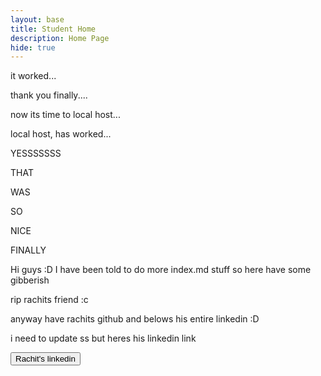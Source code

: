```yaml
---
layout: base
title: Student Home 
description: Home Page
hide: true
---
```


it worked...

thank you finally....

now its time to local host...

local host, has worked...

YESSSSSSS

THAT

WAS

SO

NICE

FINALLY

Hi guys :D
I have been told to do more index.md stuff so here have some gibberish

rip rachits friend :c

anyway have rachits github and belows his entire linkedin :D

i need to update ss but heres his linkedin link

<a href="https://www.linkedin.com/in/rachit-jaiswal-a534b5196" target="_blank" class="button">
  <button>Rachit's linkedin</button>
  </a>
  <style>

<br>

<a href="https://github.com/rachit-j" target="_blank" class="button">
  <button>Rachit's github</button>
  </a>
  <style>

<br>

<a href="https://academicsandathleticsforall.org/team" target="_blank" class="button">
  <button>Rachit's non-profit</button>
  </a>
  <style>

<br>

  <a href="https://ftcscorpio.com/2022-2023-members/" target="_blank" class="button">
  <button>Rachit's FTC Team scorpio team</button>
  </a>
  <style>

<br>

In case you have not noticed I am kinda addicted to anything Rachit related

 <br>

Anyway I got the signup to linkedin thing so i cannot put the images of rachit on there sadly.